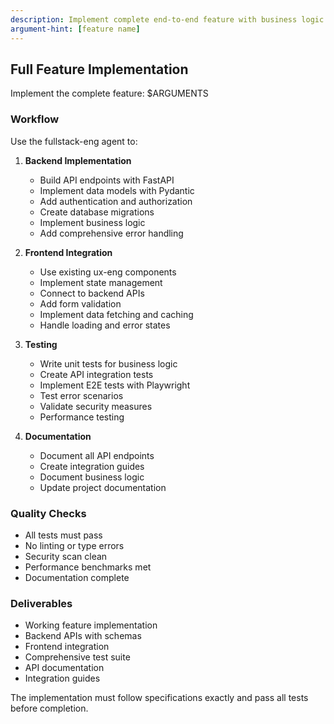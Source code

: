 ```yaml
---
description: Implement complete end-to-end feature with business logic
argument-hint: [feature name]
---
```


## Full Feature Implementation

Implement the complete feature: $ARGUMENTS

### Workflow

Use the fullstack-eng agent to:

1. **Backend Implementation**
   - Build API endpoints with FastAPI
   - Implement data models with Pydantic
   - Add authentication and authorization
   - Create database migrations
   - Implement business logic
   - Add comprehensive error handling

2. **Frontend Integration**
   - Use existing ux-eng components
   - Implement state management
   - Connect to backend APIs
   - Add form validation
   - Implement data fetching and caching
   - Handle loading and error states

3. **Testing**
   - Write unit tests for business logic
   - Create API integration tests
   - Implement E2E tests with Playwright
   - Test error scenarios
   - Validate security measures
   - Performance testing

4. **Documentation**
   - Document all API endpoints
   - Create integration guides
   - Document business logic
   - Update project documentation

### Quality Checks
- All tests must pass
- No linting or type errors
- Security scan clean
- Performance benchmarks met
- Documentation complete

### Deliverables
- Working feature implementation
- Backend APIs with schemas
- Frontend integration
- Comprehensive test suite
- API documentation
- Integration guides

The implementation must follow specifications exactly and pass all tests before completion.